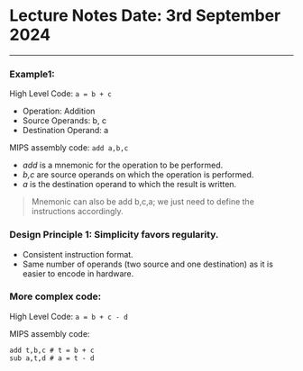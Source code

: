 # Lecture Notes Date: 3rd September 2024
---

### Example1:

High Level Code:
``` a = b + c ```
- Operation: Addition
- Source Operands: b, c
- Destination Operand: a

MIPS assembly code:
``` add a,b,c ```
- _add_ is a mnemonic for the operation to be  performed.
- _b,c_ are source operands on which the operation is performed.
- _a_ is the destination operand to which the result is written.

> Mnemonic can also be add b,c,a; we just need to define the instructions accordingly.

### Design Principle 1: Simplicity favors regularity.
- Consistent instruction format.
- Same number of operands (two source and one destination) as it is easier to encode in hardware.

### More complex code:
High Level Code:
``` a = b + c - d ```

MIPS assembly code:

```
add t,b,c # t = b + c
sub a,t,d # a = t - d 
```